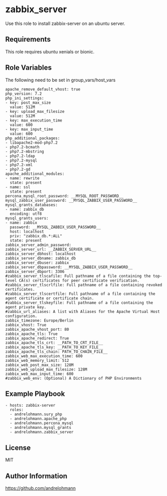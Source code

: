 zabbix_server
=============

Use this role to install zabbix-server on an ubuntu server.

Requirements
------------

This role requires ubuntu xenials or bionic.

Role Variables
--------------

The following need to be set in group_vars/host_vars

    apache_remove_default_vhost: true
    php_version: 7.2
    php_ini_settings:
    - key: post_max_size
      value: 512M
    - key: upload_max_filesize
      value: 512M
    - key: max_execution_time
      value: 600
    - key: max_input_time
      value: 600
    php_additional_packages:
    - libapache2-mod-php7.2
    - php7.2-bcmath
    - php7.2-mbstring
    - php7.2-ldap
    - php7.2-mysql
    - php7.2-xml
    - php7.2-gd
    apache_additional_modules:
    - name: rewrite
      state: present
    - name: ssl
      state: present
    percona_mysql_root_password: __MYSQL_ROOT_PASSWORD__
    mysql_zabbix_user_password: __MYSQL_ZABBIX_USER_PASSWORD__
    mysql_grants_databases:
    - name: zabbix_db
      encoding: utf8
    mysql_grants_users:
    - name: zabbix
      password: __MYSQL_ZABBIX_USER_PASSWORD__
      host: localhost
      priv: "zabbix_db.*:ALL"
      state: present
    zabbix_server_admin_password:
    zabbix_server_url: __ZABBIX_SERVER_URL__
    zabbix_server_dbhost: localhost
    zabbix_server_dbname: zabbix_db
    zabbix_server_dbuser: zabbix
    zabbix_server_dbpassword: __MYSQL_ZABBIX_USER_PASSWORD__
    zabbix_server_dbport: 3306
    #zabbix_server_tlscafile: Full pathname of a file containing the top-level CA(s) certificates for peer certificate verification.
    #zabbix_server_tlscrlfile: Full pathname of a file containing revoked certificates.
    #zabbix_server_tlscertfile: Full pathname of a file containing the agent certificate or certificate chain.
    #zabbix_server_tlskeyfile: Full pathname of a file containing the agent private key.
    #zabbix_url_aliases: A list with Aliases for the Apache Virtual Host configuration.
    zabbix_timezone: Europe/Berlin
    zabbix_vhost: True
    zabbix_apache_vhost_port: 80
    zabbix_apache_tls: True
    zabbix_apache_redirect: True
    zabbix_apache_tls_crt: __PATH_TO_CRT_FILE__
    zabbix_apache_tls_key: __PATH_TO_KEY_FILE__
    zabbix_apache_tls_chain: PATH_TO_CHAIN_FILE__
    zabbix_web_max_execution_time: 600
    zabbix_web_memory_limit: 512
    zabbix_web_post_max_size: 128M
    zabbix_web_upload_max_filesize: 128M
    zabbix_web_max_input_time: 600
    #zabbix_web_env: (Optional) A Dictionary of PHP Environments

Example Playbook
----------------

    - hosts: zabbix-server
      roles:
      - andrelohmann.sury_php
      - andrelohmann.apache_php
      - andrelohmann.percona_mysql
      - andrelohmann.mysql_grants
      - andrelohmann.zabbix_server

License
-------

MIT

Author Information
------------------

https://github.com/andrelohmann
